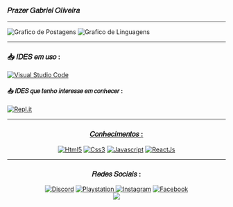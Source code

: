 <!-- Edição de Perfil INICIO -->

<h3>𝑃𝑟𝑎𝑧𝑒𝑟 𝐺𝑎𝑏𝑟𝑖𝑒𝑙 𝑂𝐼𝑖𝑣𝑒𝑖𝑟𝑎</h3>
<hr>
<p align="left">
    <img src="https://github-readme-stats.vercel.app/api?username=Gabriel7818&show_icons=true&custom_title=Gabriel Oliveira&title_color=ffffff&bg_color=161B22&text_color=11bbb2&count_private=true&icon_color=ffffff&border_color=ffffff" alt="Grafico de Postagens"/>
    <img src="https://github-readme-stats.vercel.app/api/top-langs/?username=Gabriel7818&layout=compact&title_color=ffffff&bg_color=161B22&text_color=11bbb2&count_private=true&icon_color=11bbb2&border_color=ffffff&show_icons=true&custom_title=Linguagens mais desenvolvidas" alt="Grafico de Linguagens"/>
    <hr>
<h3>📥 𝐼𝐷𝐸𝑆 𝑒𝑚 𝑢𝑠𝑜 :</h3>
<a href="https://pt.wikipedia.org/wiki/Visual_Studio_Code"> <img alt="Visual Studio Code" src="https://img.shields.io/badge/VisualStudioCode-0078d7.svg?style=for-the-badge&logo=visual-studio-code&logoColor=white"/>
</a>
<h4>📥 𝐼𝐷𝐸𝑆 𝑞𝑢𝑒 𝑡𝑒𝑛ℎ𝑜 𝑖𝑛𝑡𝑒𝑟𝑒𝑠𝑠𝑒 𝑒𝑚 𝑐𝑜𝑛ℎ𝑒𝑐𝑒𝑟 :</h4>
<a href="https://en.wikipedia.org/wiki/Replit"> <img alt="Repl.it" src="https://camo.githubusercontent.com/aa7b2698a8a2901c8b6f9b1a0107045ff09d55d84bec961a19c2b70b7a421a81/68747470733a2f2f696d672e736869656c64732e696f2f62616467652f5265706c2e69742d2532333044313031452e7376673f7374796c653d666f722d7468652d6261646765266c6f676f3d5265706c6974266c6f676f436f6c6f723d7768697465"/>
    <hr>
<h3 align="center">𝐶𝑜𝑛ℎ𝑒𝑐𝑖𝑚𝑒𝑛𝑡𝑜𝑠 :</h3>
    <div align="center">
<a href="https://pt.wikipedia.org/wiki/HTML5"> <img alt="Html5" src="https://img.shields.io/badge/html5-%23E34F26.svg?style=for-the-badge&logo=html5&logoColor=white"/></a>
<a href="https://pt.wikipedia.org/wiki/CSS3"> <img alt="Css3" src="https://img.shields.io/badge/css3-%231572B6.svg?style=for-the-badge&logo=css3&logoColor=white"/></a>
<a href="https://pt.wikipedia.org/wiki/JavaScript"> <img alt="Javascript" src="https://img.shields.io/badge/javascript-%23323330.svg?style=for-the-badge&logo=javascript&logoColor=%23F7DF1E"/></a>
<a href="https://pt.wikipedia.org/wiki/React_(JavaScript)"> <img alt="ReactJs" src="https://img.shields.io/badge/ReactJs-%2320232a.svg?style=for-the-badge&logo=react&logoColor=%2361DAFB"/></a>
    </div>
    <hr>
<h3 align="center">𝑅𝑒𝑑𝑒𝑠 𝑆𝑜𝑐𝑖𝑎𝑖𝑠 :</h3>
    <div align="center">
<a href="https://discord.gg/exX6rNenXq"> <img alt="Discord" src="https://img.shields.io/badge/Discord-%237289DA.svg?style=for-the-badge&logo=discord&logoColor=white"/></a>
<a href="https://mypst.com.br/rank/Gabrielzim_-/?game_id=NPWR07053_00#!jogos/NPWR07053_00"> <img alt="Playstation" src="https://img.shields.io/badge/Playstation-003791?style=for-the-badge&logo=playstation&logoColor=white"/>
</a>
<a href="<!-- Falta por -->"> <img alt="Instagram" src="https://img.shields.io/badge/Instagram-E4405F?style=for-the-badge&logo=instagram&logoColor=white"/></a>
<a href="<!-- Falta por -->"> <img alt="Facebook" src="https://img.shields.io/badge/Facebook-1877F2?style=for-the-badge&logo=facebook&logoColor=white"/></a>
    </div>
    <div align="center">
<img src="https://discord.c99.nl/widget/theme-4/405853277046046720.png"/>
    </div>
    

<!-- Edição de Perfil FIM -->
